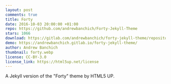 ```yaml
---
layout: post
comments: true
title: Forty
date: 2016-10-03 20:00:00 +01:00
repo: https://github.com/andrewbanchich/Forty-Jekyll-Theme
stars: 1066
download: https://gitlab.com/andrewbanchich/forty-jekyll-theme/repository/archive.zip?ref=master
demo: https://andrewbanchich.gitlab.io/forty-jekyll-theme/
author: Andrew Banchich
thumbnail: forty.webp
license: CC-BY-3.0
license_link: https://html5up.net/license
---
```


A Jekyll version of the "Forty" theme by HTML5 UP.
